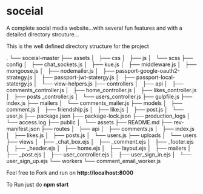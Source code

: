 # soceial
A complete social media website...with several fun features and with a detailed directory strcuture...

This is the well defined directory structure for the project

<tree>
.
└── soceial-master
    ├── assets
    │   ├── css
    │   ├── js
    │   └── scss
    ├── config
    │   ├── chat_sockets.js
    │   ├── kue.js
    │   ├── middleware.js
    │   ├── mongoose.js
    │   ├── nodemailer.js
    │   ├── passport-google-oauth2-strategy.js
    │   ├── passport-jwt-statergy.js
    │   ├── passport-local-statergy.js
    │   └── view-helpers.js
    ├── controllers
    │   ├── api
    │   ├── comments_controller.js
    │   ├── home_controller.js
    │   ├── likes_controller.js
    │   ├── posts _controller.js
    │   └── users_controller.js
    ├── gulpfile.js
    ├── index.js
    ├── mailers
    │   └── comments_mailer.js
    ├── models
    │   ├── comment.js
    │   ├── friendship.js
    │   ├── like.js
    │   ├── post.js
    │   └── user.js
    ├── package.json
    ├── package-lock.json
    ├── production_logs
    │   └── access.log
    ├── public
    │   └── assets
    ├── README.md
    ├── rev-manifest.json
    ├── routes
    │   ├── api
    │   ├── comments.js
    │   ├── index.js
    │   ├── likes.js
    │   ├── posts.js
    │   └── users.js
    ├── uploads
    │   └── users
    ├── views
    │   ├── _chat_box.ejs
    │   ├── _comment.ejs
    │   ├── _footer.ejs
    │   ├── _header.ejs
    │   ├── home.ejs
    │   ├── layout.ejs
    │   ├── mailers
    │   ├── _post.ejs
    │   ├── user_controller.ejs
    │   ├── user_sign_in.ejs
    │   └── user_sign_up.ejs
    └── workers
        └── comment_email_worker.js
    
</tree>

Feel free to Fork and run on **http://localhost:8000**

To Run just do **npm start**
